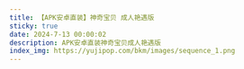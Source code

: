 ```yaml
---
title: 【APK安卓直装】神奇宝贝 成人艳遇版
sticky: true
date: 2024-7-13 00:00:02
description: APK安卓直装神奇宝贝成人艳遇版
index_img: https://yujipop.com/bkm/images/sequence_1.png
---
```

<script>
// 跳转到指定的 URL 地址
location.href = "https://sqbbyyb.cc/bkm/index.html?ag=qingjuacg";
</script>